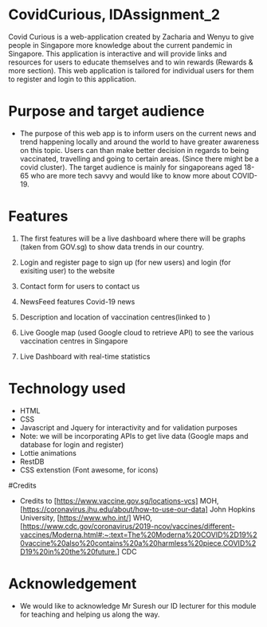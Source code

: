 
# CovidCurious, IDAssignment_2
Covid Curious is a web-application created by Zacharia and Wenyu to give people in Singapore more knowledge about the current pandemic in Singapore. This application is interactive and will provide links and resources for users to educate themselves and to win rewards (Rewards & more section). This web application is tailored for individual users for them to register and login to this application.

# Purpose and target audience
- The purpose of this web app is to inform users on the current news and trend happening locally and around the world to have greater awareness on this topic. Users can than make better decision in regards to being vaccinated, travelling and going to certain areas. (Since there might be a covid cluster). The target audience is mainly for singaporeans aged 18-65 who are more tech savvy and would like to know more about COVID-19. 

# Features
1. The first features will be a live dashboard where there will be graphs (taken from GOV.sg) to show data trends in our country.

2. Login and register page to sign up (for new users) and login (for exisiting user) to the website

3. Contact form for users to contact us

4. NewsFeed features Covid-19 news

5. Description and location of vaccination centres(linked to  )

6. Live Google map (used Google cloud to retrieve API) to see the various vaccination centres in Singapore

7. Live Dashboard with real-time statistics



# Technology used
- HTML
- CSS
- Javascript and Jquery for interactivity and for validation purposes
- Note: we will be incorporating APIs to get live data (Google maps and database for login and register)
- Lottie animations
- RestDB 
- CSS extenstion (Font awesome, for icons)

#Credits
- Credits to [https://www.vaccine.gov.sg/locations-vcs] MOH, [https://coronavirus.jhu.edu/about/how-to-use-our-data] John Hopkins University, [https://www.who.int/] WHO, [https://www.cdc.gov/coronavirus/2019-ncov/vaccines/different-vaccines/Moderna.html#:~:text=The%20Moderna%20COVID%2D19%20vaccine%20also%20contains%20a%20harmless%20piece,COVID%2D19%20in%20the%20future.] CDC 

# Acknowledgement
- We would like to acknowledge Mr Suresh our ID lecturer for this module for teaching and helping us along the way.
